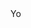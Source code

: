 <!DOCTYPE html>
<html>
    <head>
       Yo
    </head>
    <body>
        <!-- the content goes here -->
    </body>
</html>
